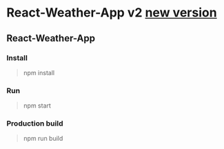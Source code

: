 # React-Weather-App v2 [new version](https://github.com/SANTA2112/-React-Weather-App-v2)

## React-Weather-App

### Install

> npm install

### Run

> npm start

### Production build

> npm run build
